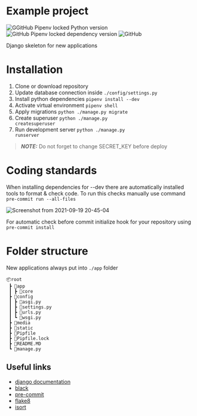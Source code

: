 # Example project #
![GGitHub Pipenv locked Python version](https://img.shields.io/github/pipenv/locked/python-version/rdurica/example?style=flat-square)
![GitHub Pipenv locked dependency version](https://img.shields.io/github/pipenv/locked/dependency-version/rdurica/example/django?style=flat-square)
![GitHub](https://img.shields.io/github/license/rdurica/example?style=flat-square)


Django skeleton for new applications


# Installation #
1. Clone or download repository
2. Update database connection inside <code>./config/settings.py</code>
3. Install python dependencies <code>pipenv install --dev</code>
4. Activate virtual environment <code>pipenv shell</code>
5. Apply migrations <code>python ./manage.py migrate</code>
6. Create superuser <code>python ./manage.py createsuperuser</code>
7. Run development server <code>python ./manage.py runserver</code>

> **_NOTE:_**  Do not forget to change SECRET_KEY before deploy

# Coding standards #
When installing dependencies for --dev there are automatically installed tools to format & check code. To run this checks manually use command <code>pre-commit run --all-files</code>

![Screenshot from 2021-09-19 20-45-04](https://user-images.githubusercontent.com/16089770/133939158-080f1ecd-a022-41ee-ba3f-0f2e2f1698a0.png)


For automatic check before commit initialize hook for your repository using <code>pre-commit install</code>

# Folder structure #
New applications always put into <code>./app</code> folder

```
📦root
 ┣ 📂app
 ┃ ┣ 📂core
 ┣ 📂config
 ┃ ┣ 📜asgi.py
 ┃ ┣ 📜settings.py
 ┃ ┣ 📜urls.py
 ┃ ┗ 📜wsgi.py
 ┣ 📂media
 ┣ 📂static
 ┣ 📜Pipfile
 ┣ 📜Pipfile.lock
 ┣ 📜README.MD
 ┗ 📜manage.py
```
## Useful links ##
- [django documentation](https://docs.djangoproject.com/)
- [black](https://github.com/psf/black)
- [pre-commit](https://pre-commit.com/)
- [flake8](https://github.com/PyCQA/flake8)
- [isort](https://github.com/PyCQA/isort)